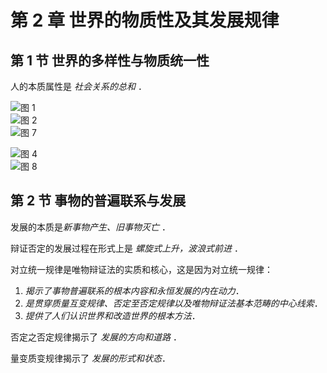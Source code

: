 # 第 2 章 世界的物质性及其发展规律

## 第 1 节 世界的多样性与物质统一性

人的本质属性是 _社会关系的总和_ ．

![图 1](/.media/ee65e0ff8aac714adb374e10132dd0fe382cd00788b64179bf33a61d28d6d9fb.png)  
![图 2](/.media/ff292287284f6076fbd73f88bbe52e50e2b8a8232408a2daf19ef042bcaad642.png)  
![图 7](/.media/da8fe13f2c0caac5b274a23de8780078bd38119b7dcd99bc958a9033f4b1b77b.png)

![图 4](/.media/849e56ca9f12c85f75fa738cea2e0e395bfc7447c764c1c00952123395869276.png)  
![图 8](/.media/4206e9888a26a4fa1e5b49ef7ae9d9e2e50925760b795fb0212fde5cf3cc0d12.png)

## 第 2 节 事物的普遍联系与发展

发展的本质是*新事物产生、旧事物灭亡* ．

辩证否定的发展过程在形式上是 _螺旋式上升，波浪式前进_ ．

对立统一规律是唯物辩证法的实质和核心，这是因为对立统一规律：

1. _揭示了事物普遍联系的根本内容和永恒发展的内在动力_．
2. _是贯穿质量互变规律、否定至否定规律以及唯物辩证法基本范畴的中心线索_．
3. _提供了人们认识世界和改造世界的根本方法_．

否定之否定规律揭示了 _发展的方向和道路_ ．

量变质变规律揭示了 _发展的形式和状态_．

